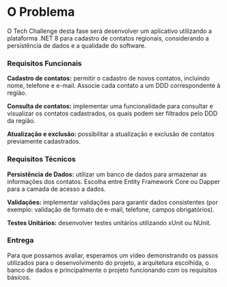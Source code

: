 <h1>O Problema</h1>

<p>
  O Tech Challenge desta fase será desenvolver um aplicativo utilizando a plataforma .NET 8 para cadastro de contatos
  regionais, considerando a persistência de dados e a qualidade do software.
</p>
<h3>Requisitos Funcionais</h3>

<p>
  <strong>Cadastro de contatos:</strong> permitir o cadastro de novos contatos, incluindo nome,
  telefone e e-mail. Associe cada contato a um DDD correspondente à região.
</p>

<p>
  <strong>Consulta de contatos:</strong> implementar uma funcionalidade para consultar e
  visualizar os contatos cadastrados, os quais podem ser filtrados pelo DDD da região.
</p>

<p>
  <strong>Atualização e exclusão:</strong> possibilitar a atualização e exclusão de contatos
  previamente cadastrados.
</p>

<h3>Requisitos Técnicos</h3>

<p>
  <strong>Persistência de Dados:</strong> utilizar um banco de dados para armazenar as
  informações dos contatos. Escolha entre Entity Framework Core ou Dapper para a camada de acesso a dados.
</p>

<p>
  <strong>Validações:</strong> implementar validações para garantir dados consistentes (por
  exemplo: validação de formato de e-mail, telefone, campos obrigatórios).
</p>

<p>
  <strong>Testes Unitários:</strong> desenvolver testes unitários utilizando xUnit ou NUnit.
</p>

<h3>Entrega</h3>

<p>
  Para que possamos avaliar, esperamos um vídeo demonstrando os passos utilizados para o desenvolvimento do projeto, a arquitetura escolhida, o banco de dados e principalmente o projeto funcionando com os requisitos básicos.
</p>

